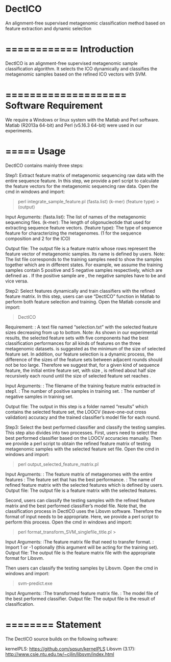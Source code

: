 # DectICO
An alignment-free supervised metagenomic classification method based on feature extraction and dynamic selection

============
Introduction
============

DectICO is an alignment-free supervised metagenomic sample classification algorithm. It selects the ICO dynamically and classifies the metagenomic samples based on the refined ICO vectors with SVM.

====================
Software Requirement
====================

We require a Windows or linux system with the Matlab and Perl software. Matlab (R2013a 64-bit) and Perl (v5.16.3 64-bit) were used in our experiments.

=====
Usage
=====

DectICO contains mainly three steps:

Step1: Extract feature matrix of metagenomic sequencing raw data with the entire sequence feature.
In this step, we provide a perl script to calculate the feature vectors for the metagenomic sequencing raw data. Open the cmd in windows and import:

>perl integrate_sample_feature.pl  (fasta.list)  (k-mer)  (feature type) >  (output)

Input Arguments:
(fasta.list): The list of names of the metagenomic sequencing files. 
(k-mer): The length of oligonucleotide that used for extracting sequence feature vectors.
(feature type): The type of sequence feature for characterizing the metagenomes. (1 for the sequence composition and 2 for the ICO) 

Output file:
The output file is a feature matrix whose rows represent the feature vector of metagenomic samples. Its name is defined by users.
Note: The list file corresponds to the training samples need to show the samples together which are in different states. For example, we assume the training samples contain 5 positive and 5 negative samples respectively, which are defined as . If the positive sample are  , the negative samples have to be   and vice versa.

Step2: Select features dynamically and train classifiers with the refined feature matrix.
In this step, users can use “DectICO” function in Matlab to perform both feature selection and training. Open the Matlab console and import:

>DectICO

Requirement:
<feature selected ladder file>: A text file named “selection.txt” with the selected feature sizes decreasing from up to bottom. 
Note: As shown in our experimental results, the selected feature sets with five components had the best classification performances for all kinds of features on the three metagenomic datasets.   is suggested as the minimum of the size of selected feature set. In addition, our feature selection is a dynamic process, the difference of the sizes of the feature sets between adjacent rounds should not be too large. Therefore we suggest that, for a given kind of sequence feature, the initial entire feature set, with size  ,  is refined about half size recursively each round until the size of selected feature set reaches  .

Input Arguments:
<the filename of the training feature maxtrix>: The filename of the training feature matrix extracted in step1.
<the number of positive samples>: The number of positive samples in training set.
<the number of negative samples>: The number of negative samples in training set.

Output file:
The output in this step is a folder named “results” which contains the selected feature set, the LOOCV (leave-one-out cross validation) accuracy and the trained classifier’s model file for each round.

Step3: Select the best performed classifier and classify the testing samples.
This step also divides into two processes. First, users need to select the best performed classifier based on the LOOCV accuracies manually. Then we provide a perl script to obtain the refined feature matrix of testing metagenomic samples with the selected feature set file. Open the cmd in windows and import:

>perl output_selected_feature_matrix.pl  <feature matrix>  <features selected>  <output>

Input Arguments:
<feature matrix>: The feature matrix of metagenomes with the entire features
<features selected>: The feature set that has the best performance.
<output>: The name of refined feature matrix with the selected features which is defined by users.
Output file:
The output file is a feature matrix with the selected features.

Second, users can classify the testing samples with the refined feature matrix and the best performed classifier’s model file. 
Note that, the classification process in DectICO uses the Libsvm software. Therefore the format of input needs to be appropriate. Here, we provide a perl script to perform this process. Open the cmd in windows and import:

>perl format_transform_SVM_singlefile_title.pl <testing file>  <parameter>  >  <output>

Input Arguments:
<testing file>:The feature matrix file that need to transfer format.
<parameter>: Import 1 or -1 optionally (this argument will be acting for the training set).
Output file:
The output file is the feature matrix file with the appropriate format for Libsvm.

Then users can classify the testing samples by Libsvm. Open the cmd in windows and import:

> svm-predict.exe  <transformed file>  <model file>  <output>

Input Arguments:
<transformed file>:The transformed feature matrix file.
<model file>: The model file of the best performed classifier.
Output file:
The output file is the result of classification.


========
Statement
========
The DectICO source builds on the following software:

kernelPLS: https://github.com/sqsun/kernelPLS
Libsvm (3.17): http://www.csie.ntu.edu.tw/~cjlin/libsvm/index.html



